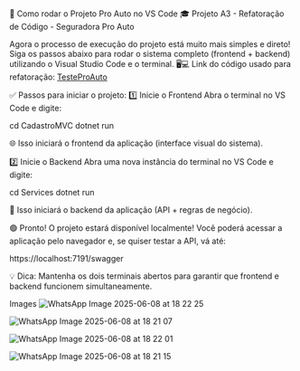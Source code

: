 🚀 Como rodar o Projeto Pro Auto no VS Code
🎓 Projeto A3 - Refatoração de Código - Seguradora Pro Auto

Agora o processo de execução do projeto está muito mais simples e direto! Siga os passos abaixo para rodar o sistema completo (frontend + backend) utilizando o Visual Studio Code e o terminal. 🖥️💻
Link do código usado para refatoração: <a href="https://github.com/Raphsodyz/TesteProAuto">TesteProAuto</a>

✅ Passos para iniciar o projeto:
1️⃣ Inicie o Frontend
Abra o terminal no VS Code e digite:

cd CadastroMVC
dotnet run

🌐 Isso iniciará o frontend da aplicação (interface visual do sistema).

2️⃣ Inicie o Backend
Abra uma nova instância do terminal no VS Code e digite:

cd Services
dotnet run

🔌 Isso iniciará o backend da aplicação (API + regras de negócio).

🟢 Pronto!
O projeto estará disponível localmente!
Você poderá acessar a aplicação pelo navegador e, se quiser testar a API, vá até:

https://localhost:7191/swagger

💡 Dica: Mantenha os dois terminais abertos para garantir que frontend e backend funcionem simultaneamente.


Images
![WhatsApp Image 2025-06-08 at 18 22 25](https://github.com/user-attachments/assets/46a1ab86-fb22-4887-ae4d-a11d976fc8cf)

![WhatsApp Image 2025-06-08 at 18 21 07](https://github.com/user-attachments/assets/2395aa1a-cb4b-4d89-83dc-76de74d1dd1a)

![WhatsApp Image 2025-06-08 at 18 22 01](https://github.com/user-attachments/assets/9779802c-5a0f-49f6-add5-ea365e5a29be)

![WhatsApp Image 2025-06-08 at 18 21 15](https://github.com/user-attachments/assets/443c9171-6afe-498b-ab81-f2c6eac928f3)

